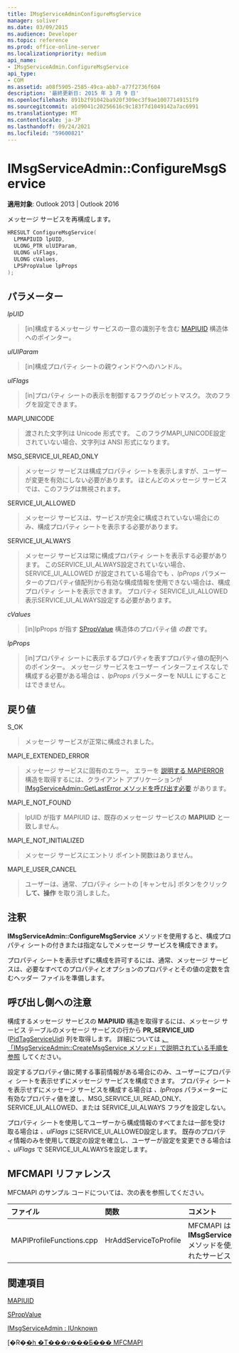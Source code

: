 ```yaml
---
title: IMsgServiceAdminConfigureMsgService
manager: soliver
ms.date: 03/09/2015
ms.audience: Developer
ms.topic: reference
ms.prod: office-online-server
ms.localizationpriority: medium
api_name:
- IMsgServiceAdmin.ConfigureMsgService
api_type:
- COM
ms.assetid: a08f5905-2585-49ca-abb7-a77f2736f604
description: '最終更新日: 2015 年 3 月 9 日'
ms.openlocfilehash: 891b2f91042ba920f309ec3f9ae10077149151f9
ms.sourcegitcommit: a1d9041c20256616c9c183f7d1049142a7ac6991
ms.translationtype: MT
ms.contentlocale: ja-JP
ms.lasthandoff: 09/24/2021
ms.locfileid: "59600821"
---
```

# <a name="imsgserviceadminconfiguremsgservice"></a>IMsgServiceAdmin::ConfigureMsgService

  
  
**適用対象**: Outlook 2013 | Outlook 2016 
  
メッセージ サービスを再構成します。
  
```cpp
HRESULT ConfigureMsgService(
  LPMAPIUID lpUID,
  ULONG_PTR ulUIParam,
  ULONG ulFlags,
  ULONG cValues,
  LPSPropValue lpProps
);
```

## <a name="parameters"></a>パラメーター

 _lpUID_
  
> [in]構成するメッセージ サービスの一意の識別子を含む [MAPIUID](mapiuid.md) 構造体へのポインター。 
    
 _ulUIParam_
  
> [in]構成プロパティ シートの親ウィンドウへのハンドル。
    
 _ulFlags_
  
> [in]プロパティ シートの表示を制御するフラグのビットマスク。 次のフラグを設定できます。
    
MAPI_UNICODE 
  
> 渡された文字列は Unicode 形式です。 このフラグMAPI_UNICODE設定されていない場合、文字列は ANSI 形式になります。
    
MSG_SERVICE_UI_READ_ONLY 
  
> メッセージ サービスは構成プロパティ シートを表示しますが、ユーザーが変更を有効にしない必要があります。 ほとんどのメッセージ サービスでは、このフラグは無視されます。
    
SERVICE_UI_ALLOWED 
  
> メッセージ サービスは、サービスが完全に構成されていない場合にのみ、構成プロパティ シートを表示する必要があります。
    
SERVICE_UI_ALWAYS 
  
> メッセージ サービスは常に構成プロパティ シートを表示する必要があります。 このSERVICE_UI_ALWAYS設定されていない場合、SERVICE_UI_ALLOWED が設定されている場合でも  _、lpProps_ パラメーターのプロパティ値配列から有効な構成情報を使用できない場合は、構成プロパティ シートを表示できます。 プロパティ SERVICE_UI_ALLOWED表示SERVICE_UI_ALWAYS設定する必要があります。 
    
 _cValues_
  
> [in]lpProps が指す [SPropValue](spropvalue.md) 構造体のプロパティ値  _の数_ です。 
    
 _lpProps_
  
> [in]プロパティ シートに表示するプロパティを表すプロパティ値の配列へのポインター。 メッセージ サービスをユーザー インターフェイスなしで構成する必要がある場合は  _、lpProps_ パラメーターを NULL にすることはできません。 
    
## <a name="return-value"></a>戻り値

S_OK 
  
> メッセージ サービスが正常に構成されました。
    
MAPI_E_EXTENDED_ERROR 
  
> メッセージ サービスに固有のエラー。 エラーを [説明する MAPIERROR](mapierror.md) 構造を取得するには、クライアント アプリケーションが [IMsgServiceAdmin::GetLastError メソッドを呼び出す必要](imsgserviceadmin-getlasterror.md) があります。 
    
MAPI_E_NOT_FOUND 
  
> lpUID が指す _MAPIUID_ は、既存のメッセージ サービスの **MAPIUID** と一致しません。 
    
MAPI_E_NOT_INITIALIZED 
  
> メッセージ サービスにエントリ ポイント関数はありません。
    
MAPI_E_USER_CANCEL 
  
> ユーザーは、通常、プロパティ シートの [キャンセル] ボタンをクリック **して、操作** を取り消しました。 
    
## <a name="remarks"></a>注釈

**IMsgServiceAdmin::ConfigureMsgService** メソッドを使用すると、構成プロパティ シートの付きまたは指定なしでメッセージ サービスを構成できます。 
  
プロパティ シートを表示せずに構成を許可するには、通常、メッセージ サービスは、必要なすべてのプロパティとオプションのプロパティとその値の定数を含むヘッダー ファイルを準備します。
  
## <a name="notes-to-callers"></a>呼び出し側への注意

構成するメッセージ サービスの **MAPIUID** 構造を取得するには、メッセージ サービス テーブルのメッセージ サービスの行から **PR_SERVICE_UID** ([PidTagServiceUid](pidtagserviceuid-canonical-property.md)) 列を取得します。 詳細については [、「IMsgServiceAdmin::CreateMsgService メソッド」で説明されている手順を参照](imsgserviceadmin-createmsgservice.md) してください。 
  
設定するプロパティ値に関する事前情報がある場合にのみ、ユーザーにプロパティ シートを表示せずにメッセージ サービスを構成できます。 プロパティ シートを表示せずにメッセージ サービスを構成する場合は  _、lpProps_ パラメーターに有効なプロパティ値を渡し、MSG_SERVICE_UI_READ_ONLY、SERVICE_UI_ALLOWED、または SERVICE_UI_ALWAYS フラグを設定しない。 
  
プロパティ シートを使用してユーザーから構成情報のすべてまたは一部を受け取る場合は  _、ulFlags_ にSERVICE_UI_ALLOWED設定します。 既存のプロパティ情報のみを使用して既定の設定を確立し、ユーザーが設定を変更できる場合は  _、ulFlags_ で SERVICE_UI_ALWAYSを設定します。
  
## <a name="mfcmapi-reference"></a>MFCMAPI リファレンス

MFCMAPI のサンプル コードについては、次の表を参照してください。
  
|**ファイル**|**関数**|**コメント**|
|:-----|:-----|:-----|
|MAPIProfileFunctions.cpp  <br/> |HrAddServiceToProfile  <br/> |MFCMAPI は **、IMsgServiceAdmin::ConfigureMsgService** メソッドを使用して、プロファイルに追加されたサービスを構成します。  <br/> |
   
## <a name="see-also"></a>関連項目



[MAPIUID](mapiuid.md)
  
[SPropValue](spropvalue.md)
  
[IMsgServiceAdmin : IUnknown](imsgserviceadminiunknown.md)


[�R�[�h �T���v���Ƃ��� MFCMAPI](mfcmapi-as-a-code-sample.md)

